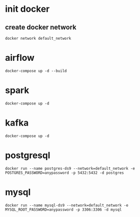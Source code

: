 # init docker
## create docker network
``
docker network default_network
``

# airflow
``
docker-compose up -d --build
``

# spark
``
docker-compose up -d
``

# kafka
``
docker-compose up -d
``

# postgresql
``
docker run --name postgres-ds9 --network=default_network -e POSTGRES_PASSWORD=anypassword -p 5432:5432 -d postgres
``

# mysql
``
docker run --name mysql-ds9 --network=default_network -e MYSQL_ROOT_PASSWORD=anypassword -p 3306:3306 -d mysql
``